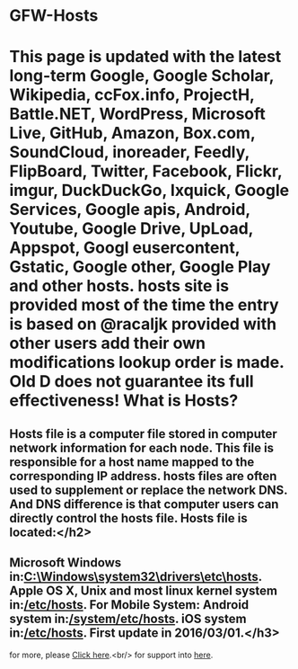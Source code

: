 # GFW-Hosts
This page is updated with the latest long-term Google, Google Scholar, Wikipedia, ccFox.info, ProjectH, Battle.NET, WordPress, Microsoft Live, GitHub, Amazon, Box.com, SoundCloud, inoreader, Feedly, FlipBoard, Twitter, Facebook, Flickr, imgur, DuckDuckGo, Ixquick, Google Services, Google apis, Android, Youtube, Google Drive, UpLoad, Appspot, Googl eusercontent, Gstatic, Google other, Google Play and other hosts. hosts site is provided most of the time the entry is based on @racaljk provided with other users add their own modifications lookup order is made. Old D does not guarantee its full effectiveness!
What is Hosts?
===============
Hosts file is a computer file stored in computer network information for each node. This file is responsible for a host name mapped to the corresponding IP address. hosts files are often used to supplement or replace the network DNS. And DNS difference is that computer users can directly control the hosts file.
Hosts file is located:\</h2>
---------------------
Microsoft Windows in:[C:\Windows\system32\drivers\etc\hosts](file://C:/Windows/system32/drivers/etc/hosts).
Apple OS X, Unix and most linux kernel system in:[/etc/hosts](file:///etc/hosts).
For Mobile System:
Android system in:[/system/etc/hosts](file:///system/etc/hosts).
iOS system in:[/etc/hosts](file:///etc/hosts).
First update in 2016/03/01.\</h3>
---------------


for more, please [Click here](http://hosts.devsoft.cn).\<br/> 
for support into [here](http://support.devsoft.cn).
